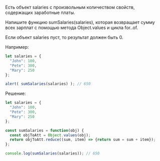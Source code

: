 Есть объект salaries с произвольным количеством свойств, содержащих заработные платы.

Напишите функцию sumSalaries(salaries), которая возвращает сумму всех зарплат с помощью метода Object.values и цикла for..of.

Если объект salaries пуст, то результат должен быть 0.

Например:

```javascript
let salaries = {
  "John": 100,
  "Pete": 300,
  "Mary": 250
};

alert( sumSalaries(salaries) ); // 650
```

Решение:
```javascript
let salaries = {
  "John": 100,
  "Pete": 300,
  "Mary": 250
};

const sumSalaries = function(obj) {
  const objToAtt = Object.values(obj);
  return objToAtt.reduce((sum, item) => {return sum = sum + item});
};

console.log(sumSalaries(salaries)); // 650
```
